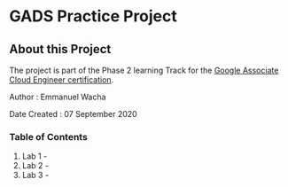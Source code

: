 # GADS Practice Project

## About this Project

The project is part of the Phase 2 learning Track for the [Google Associate Cloud Engineer certification](https://cloud.google.com/certification/cloud-engineer).

Author : Emmanuel Wacha

Date Created : 07 September 2020

### Table of Contents

1. Lab 1 - 
2. Lab 2 - 
3. Lab 3 - 


